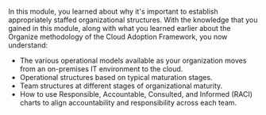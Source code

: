 In this module, you learned about why it's important to establish appropriately staffed organizational structures. With the knowledge that you gained in this module, along with what you learned earlier about the Organize methodology of the Cloud Adoption Framework, you now understand:

- The various operational models available as your organization moves from an on-premises IT environment to the cloud.
- Operational structures based on typical maturation stages.
- Team structures at different stages of organizational maturity.
- How to use Responsible, Accountable, Consulted, and Informed (RACI) charts to align accountability and responsibility across each team.
